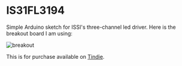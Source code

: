 # IS31FL3194

Simple Arduino sketch for ISSI's three-channel led driver. Here is the breakout board I am using:

![breakout](https://cdn.tindiemedia.com/images/resize/mWuBoC8-KWZSFkkUFlB139-USBE=/full-fit-in/2400x1600/smart/44691/products/2017-12-24T20%3A48%3A40.412Z-IS31FL3194.top.3.jpg)

This is for purchase available on [Tindie](https://www.tindie.com/products/onehorse/is31fl3194-programmable-3-channel-led-driver/).
